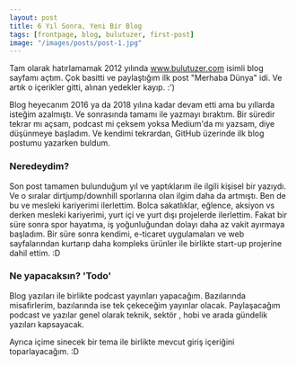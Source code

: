 ```yaml
---
layout: post
title: 6 Yıl Sonra, Yeni Bir Blog
tags: [frontpage, blog, bulutuzer, first-post]
image: "/images/posts/post-1.jpg"
---
```


Tam olarak hatırlamamak 2012 yılında www.bulutuzer.com isimli blog sayfamı açtım. Çok basitti ve paylaştığım ilk post "Merhaba Dünya" idi. Ve artık o içerikler gitti, alınan yedekler kayıp. :')

Blog heyecanım 2016 ya da 2018 yılına kadar devam etti ama bu yıllarda isteğim azalmıştı. Ve sonrasında tamamı ile yazmayı bıraktım. Bir süredir tekrar mı açsam, podcast mi çeksem yoksa Medium'da mı yazsam, diye düşünmeye başladım. Ve kendimi tekrardan, GitHub üzerinde ilk blog postumu yazarken buldum.

### Neredeydim?

Son post tamamen bulunduğum yıl ve yaptıklarım ile ilgili kişisel bir yazıydı. Ve o sıralar dirtjump/downhill sporlarına olan ilgim daha da artmıştı. Ben de bu ve mesleki kariyerimi ilerlettim. Bolca sakatlıklar, eğlence, aksiyon vs derken mesleki kariyerimi, yurt içi ve yurt dışı projelerde ilerlettim. Fakat bir süre sonra spor hayatıma, iş yoğunluğundan dolayı daha az vakit ayırmaya başladım. Bir süre sonra kendimi, e-ticaret uygulamaları ve web sayfalarından kurtarıp daha kompleks ürünler ile birlikte start-up projerine dahil ettim. :D

### Ne yapacaksın? 'Todo'

Blog yazıları ile birlikte podcast yayınları yapacağım. Bazılarında misafirlerim, bazılarında ise tek çekeceğim yayınlar olacak. Paylaşacağım podcast ve yazılar genel olarak teknik, sektör , hobi ve arada gündelik yazıları kapsayacak.

Ayrıca içime sinecek bir tema ile birlikte mevcut giriş içeriğini toparlayacağım. :D
